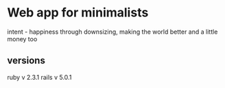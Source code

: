 # Web app for minimalists

intent - happiness through downsizing, making the world better and a little money too 

## versions
ruby v 2.3.1
rails v 5.0.1
